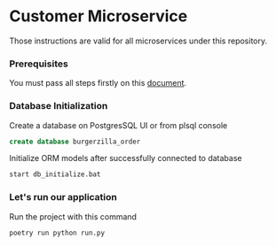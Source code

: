 # Customer Microservice

Those instructions are valid for all microservices under this repository.

### Prerequisites
You must pass all steps firstly on this [document](../README.md).

### Database Initialization
Create a database on PostgresSQL UI or from plsql console
```sql
create database burgerzilla_order
```
Initialize ORM models after successfully connected to database
```bash
start db_initialize.bat
```
### Let's run our application
Run the project with this command
```bash
poetry run python run.py
```
